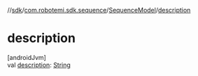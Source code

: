 //[sdk](../../../index.md)/[com.robotemi.sdk.sequence](../index.md)/[SequenceModel](index.md)/[description](description.md)

# description

[androidJvm]\
val [description](description.md): [String](https://kotlinlang.org/api/latest/jvm/stdlib/kotlin/-string/index.html)
